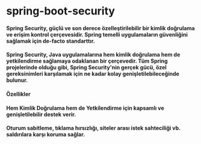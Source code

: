 # spring-boot-security
#### Spring Security, güçlü ve son derece özelleştirilebilir bir kimlik doğrulama ve erişim kontrol çerçevesidir. Spring temelli uygulamaların güvenliğini sağlamak için de-facto standarttır.
#### Spring Security, Java uygulamalarına hem kimlik doğrulama hem de yetkilendirme sağlamaya odaklanan bir çerçevedir. Tüm Spring projelerinde olduğu gibi, Spring Security'nin gerçek gücü, özel gereksinimleri karşılamak için ne kadar kolay genişletilebileceğinde bulunur.
#### Özellikler
#### Hem Kimlik Doğrulama hem de Yetkilendirme için kapsamlı ve genişletilebilir destek verir.
#### Oturum sabitleme, tıklama hırsızlığı, siteler arası istek sahteciliği vb. saldırılara karşı koruma sağlar.